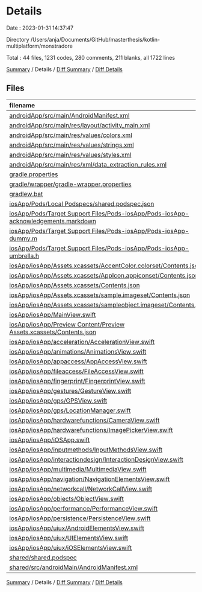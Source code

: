 # Details

Date : 2023-01-31 14:37:47

Directory /Users/anja/Documents/GitHub/masterthesis/kotlin-multiplatform/monstradore

Total : 44 files,  1231 codes, 280 comments, 211 blanks, all 1722 lines

[Summary](results.md) / Details / [Diff Summary](diff.md) / [Diff Details](diff-details.md)

## Files
| filename | language | code | comment | blank | total |
| :--- | :--- | ---: | ---: | ---: | ---: |
| [androidApp/src/main/AndroidManifest.xml](/androidApp/src/main/AndroidManifest.xml) | XML | 30 | 0 | 5 | 35 |
| [androidApp/src/main/res/layout/activity_main.xml](/androidApp/src/main/res/layout/activity_main.xml) | XML | 17 | 0 | 2 | 19 |
| [androidApp/src/main/res/values/colors.xml](/androidApp/src/main/res/values/colors.xml) | XML | 6 | 0 | 0 | 6 |
| [androidApp/src/main/res/values/strings.xml](/androidApp/src/main/res/values/strings.xml) | XML | 7 | 0 | 0 | 7 |
| [androidApp/src/main/res/values/styles.xml](/androidApp/src/main/res/values/styles.xml) | XML | 7 | 0 | 2 | 9 |
| [androidApp/src/main/res/xml/data_extraction_rules.xml](/androidApp/src/main/res/xml/data_extraction_rules.xml) | XML | 5 | 31 | 0 | 36 |
| [gradle.properties](/gradle.properties) | Properties | 7 | 4 | 3 | 14 |
| [gradle/wrapper/gradle-wrapper.properties](/gradle/wrapper/gradle-wrapper.properties) | Properties | 5 | 1 | 1 | 7 |
| [gradlew.bat](/gradlew.bat) | Batch | 68 | 0 | 22 | 90 |
| [iosApp/Pods/Local Podspecs/shared.podspec.json](/iosApp/Pods/Local%20Podspecs/shared.podspec.json) | JSON | 28 | 0 | 1 | 29 |
| [iosApp/Pods/Target Support Files/Pods-iosApp/Pods-iosApp-acknowledgements.markdown](/iosApp/Pods/Target%20Support%20Files/Pods-iosApp/Pods-iosApp-acknowledgements.markdown) | Markdown | 3 | 0 | 1 | 4 |
| [iosApp/Pods/Target Support Files/Pods-iosApp/Pods-iosApp-dummy.m](/iosApp/Pods/Target%20Support%20Files/Pods-iosApp/Pods-iosApp-dummy.m) | Objective-C | 5 | 0 | 1 | 6 |
| [iosApp/Pods/Target Support Files/Pods-iosApp/Pods-iosApp-umbrella.h](/iosApp/Pods/Target%20Support%20Files/Pods-iosApp/Pods-iosApp-umbrella.h) | C++ | 13 | 0 | 4 | 17 |
| [iosApp/iosApp/Assets.xcassets/AccentColor.colorset/Contents.json](/iosApp/iosApp/Assets.xcassets/AccentColor.colorset/Contents.json) | JSON | 11 | 0 | 0 | 11 |
| [iosApp/iosApp/Assets.xcassets/AppIcon.appiconset/Contents.json](/iosApp/iosApp/Assets.xcassets/AppIcon.appiconset/Contents.json) | JSON | 98 | 0 | 0 | 98 |
| [iosApp/iosApp/Assets.xcassets/Contents.json](/iosApp/iosApp/Assets.xcassets/Contents.json) | JSON | 6 | 0 | 1 | 7 |
| [iosApp/iosApp/Assets.xcassets/sample.imageset/Contents.json](/iosApp/iosApp/Assets.xcassets/sample.imageset/Contents.json) | JSON | 21 | 0 | 1 | 22 |
| [iosApp/iosApp/Assets.xcassets/sampleobject.imageset/Contents.json](/iosApp/iosApp/Assets.xcassets/sampleobject.imageset/Contents.json) | JSON | 21 | 0 | 1 | 22 |
| [iosApp/iosApp/MainView.swift](/iosApp/iosApp/MainView.swift) | Swift | 66 | 5 | 7 | 78 |
| [iosApp/iosApp/Preview Content/Preview Assets.xcassets/Contents.json](/iosApp/iosApp/Preview%20Content/Preview%20Assets.xcassets/Contents.json) | JSON | 6 | 0 | 0 | 6 |
| [iosApp/iosApp/acceleration/AccelerationView.swift](/iosApp/iosApp/acceleration/AccelerationView.swift) | Swift | 37 | 7 | 6 | 50 |
| [iosApp/iosApp/animations/AnimationsView.swift](/iosApp/iosApp/animations/AnimationsView.swift) | Swift | 50 | 12 | 6 | 68 |
| [iosApp/iosApp/appaccess/AppAccessView.swift](/iosApp/iosApp/appaccess/AppAccessView.swift) | Swift | 86 | 13 | 30 | 129 |
| [iosApp/iosApp/fileaccess/FileAccessView.swift](/iosApp/iosApp/fileaccess/FileAccessView.swift) | Swift | 39 | 12 | 4 | 55 |
| [iosApp/iosApp/fingerprint/FingerprintView.swift](/iosApp/iosApp/fingerprint/FingerprintView.swift) | Swift | 33 | 13 | 7 | 53 |
| [iosApp/iosApp/gestures/GestureView.swift](/iosApp/iosApp/gestures/GestureView.swift) | Swift | 32 | 12 | 8 | 52 |
| [iosApp/iosApp/gps/GPSView.swift](/iosApp/iosApp/gps/GPSView.swift) | Swift | 19 | 12 | 7 | 38 |
| [iosApp/iosApp/gps/LocationManager.swift](/iosApp/iosApp/gps/LocationManager.swift) | Swift | 37 | 7 | 11 | 55 |
| [iosApp/iosApp/hardwarefunctions/CameraView.swift](/iosApp/iosApp/hardwarefunctions/CameraView.swift) | Swift | 13 | 12 | 4 | 29 |
| [iosApp/iosApp/hardwarefunctions/ImagePickerView.swift](/iosApp/iosApp/hardwarefunctions/ImagePickerView.swift) | Swift | 25 | 7 | 15 | 47 |
| [iosApp/iosApp/iOSApp.swift](/iosApp/iosApp/iOSApp.swift) | Swift | 9 | 0 | 2 | 11 |
| [iosApp/iosApp/inputmethods/InputMethodsView.swift](/iosApp/iosApp/inputmethods/InputMethodsView.swift) | Swift | 19 | 12 | 4 | 35 |
| [iosApp/iosApp/interactiondesign/InteractionDesignView.swift](/iosApp/iosApp/interactiondesign/InteractionDesignView.swift) | Swift | 15 | 12 | 4 | 31 |
| [iosApp/iosApp/multimedia/MultimediaView.swift](/iosApp/iosApp/multimedia/MultimediaView.swift) | Swift | 32 | 12 | 5 | 49 |
| [iosApp/iosApp/navigation/NavigationElementsView.swift](/iosApp/iosApp/navigation/NavigationElementsView.swift) | Swift | 32 | 12 | 6 | 50 |
| [iosApp/iosApp/networkcall/NetworkCallView.swift](/iosApp/iosApp/networkcall/NetworkCallView.swift) | Swift | 20 | 12 | 4 | 36 |
| [iosApp/iosApp/objects/ObjectView.swift](/iosApp/iosApp/objects/ObjectView.swift) | Swift | 12 | 12 | 4 | 28 |
| [iosApp/iosApp/performance/PerformanceView.swift](/iosApp/iosApp/performance/PerformanceView.swift) | Swift | 40 | 12 | 5 | 57 |
| [iosApp/iosApp/persistence/PersistenceView.swift](/iosApp/iosApp/persistence/PersistenceView.swift) | Swift | 26 | 12 | 4 | 42 |
| [iosApp/iosApp/uiux/AndroidElementsView.swift](/iosApp/iosApp/uiux/AndroidElementsView.swift) | Swift | 8 | 12 | 4 | 24 |
| [iosApp/iosApp/uiux/UIElementsView.swift](/iosApp/iosApp/uiux/UIElementsView.swift) | Swift | 141 | 12 | 9 | 162 |
| [iosApp/iosApp/uiux/iOSElementsView.swift](/iosApp/iosApp/uiux/iOSElementsView.swift) | Swift | 39 | 12 | 6 | 57 |
| [shared/shared.podspec](/shared/shared.podspec) | Ruby | 35 | 0 | 4 | 39 |
| [shared/src/androidMain/AndroidManifest.xml](/shared/src/androidMain/AndroidManifest.xml) | XML | 2 | 0 | 0 | 2 |

[Summary](results.md) / Details / [Diff Summary](diff.md) / [Diff Details](diff-details.md)